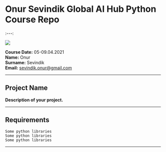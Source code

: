 # Onur Sevindik **Global AI Hub** Python Course Repo
:---:

![](img/newlogo.png)

**Course Date:** 05-09.04.2021  
**Name:** Onur  
**Surname:** Sevindik  
**Email:** sevindik.onur@gmail.com  

---

## Project Name
**Description of your project.**

---

## Requirements
```
Some python libraries  
Some python libraries  
Some python libraries  
```
---
